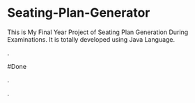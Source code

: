 # Seating-Plan-Generator

This is My Final Year Project of Seating Plan Generation During Examinations. It is totally developed using Java Language.










































































.





















































#Done










































































































.




































































































































































































































































































































































































































































































.






































